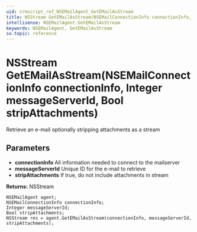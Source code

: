 ```yaml
---
uid: crmscript_ref_NSEMailAgent_GetEMailAsStream
title: NSStream GetEMailAsStream(NSEMailConnectionInfo connectionInfo, Integer messageServerId, Bool stripAttachments)
intellisense: NSEMailAgent.GetEMailAsStream
keywords: NSEMailAgent, GetEMailAsStream
so.topic: reference
---
```


# NSStream GetEMailAsStream(NSEMailConnectionInfo connectionInfo, Integer messageServerId, Bool stripAttachments)

Retrieve an e-mail optionally stripping attachments as a stream

## Parameters

* **connectionInfo** All information needed to connect to the mailserver
* **messageServerId** Unique ID for the e-mail to retrieve
* **stripAttachments** If true, do not include attachments in stream

**Returns:** NSStream

```crmscript
NSEMailAgent agent;
NSEMailConnectionInfo connectionInfo;
Integer messageServerId;
Bool stripAttachments;
NSStream res = agent.GetEMailAsStream(connectionInfo, messageServerId, stripAttachments);
```

